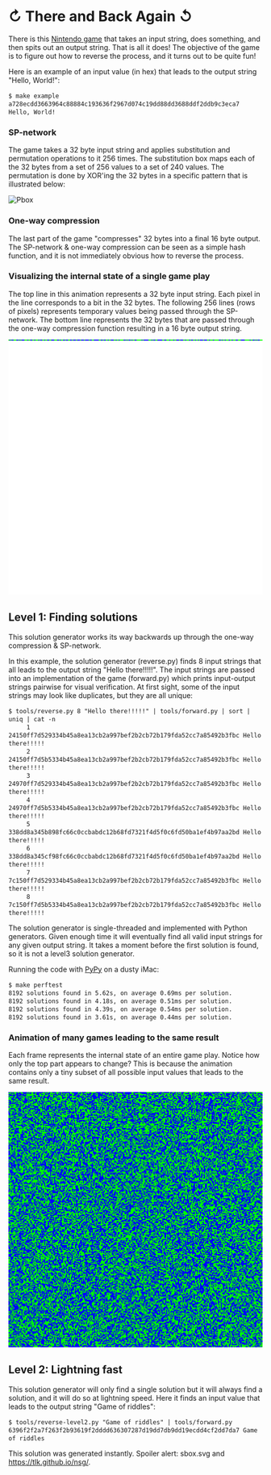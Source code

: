 # ↻ There and Back Again ↺

There is this [Nintendo game](challenge/hello.cpp) that takes an input string, does something, and then spits out an output string. That is all it does! The objective of the game is to figure out how to reverse the process, and it turns out to be quite fun!

Here is an example of an input value (in hex) that leads to the output string "Hello, World!":
```
$ make example
a728ecdd3663964c88884c193636f2967d074c19dd88dd3688ddf2ddb9c3eca7 Hello, World!   
```


### SP-network
The game takes a 32 byte input string and applies substitution and permutation operations to it 256 times. The substitution box maps each of the 32 bytes from a set of 256 values to a set of 240 values.
The permutation is done by XOR'ing the 32 bytes in a specific pattern that is illustrated below:

![Pbox](./assets/pbox.svg)

### One-way compression
The last part of the game "compresses" 32 bytes into a final 16 byte output. The SP-network & one-way compression can be seen as a simple hash function, and it is not immediately obvious how to reverse the process.

### Visualizing the internal state of a single game play
 The top line in this animation represents a 32 byte input string. Each pixel in the line corresponds to a bit in the 32 bytes. The following 256 lines (rows of pixels) represents temporary values being passed through the SP-network. The bottom line represents the 32 bytes that are passed through the one-way compression function resulting in a 16 byte output string.

![Steps](./assets/steps.gif)

## Level 1: Finding solutions
This solution generator works its way backwards up through the one-way compression & SP-network.

In this example, the solution generator (reverse.py) finds 8 input strings that all leads to the output string "Hello there!!!!!". The input strings are passed into an implementation of the game (forward.py) which prints input-output strings pairwise for visual verification. At first sight, some of the input strings may look like duplicates, but they are all unique:

```
$ tools/reverse.py 8 "Hello there!!!!!" | tools/forward.py | sort | uniq | cat -n
     1	24150ff7d529334b45a8ea13cb2a997bef2b2cb72b179fda52cc7a85492b3fbc Hello there!!!!!
     2	24150ff7d5b5334b45a8ea13cb2a997bef2b2cb72b179fda52cc7a85492b3fbc Hello there!!!!!
     3	24970ff7d529334b45a8ea13cb2a997bef2b2cb72b179fda52cc7a85492b3fbc Hello there!!!!!
     4	24970ff7d5b5334b45a8ea13cb2a997bef2b2cb72b179fda52cc7a85492b3fbc Hello there!!!!!
     5	338dd8a345b898fc66c0ccbabdc12b68fd7321f4d5f0c6fd50ba1ef4b97aa2bd Hello there!!!!!
     6	338dd8a345cf98fc66c0ccbabdc12b68fd7321f4d5f0c6fd50ba1ef4b97aa2bd Hello there!!!!!
     7	7c150ff7d529334b45a8ea13cb2a997bef2b2cb72b179fda52cc7a85492b3fbc Hello there!!!!!
     8	7c150ff7d5b5334b45a8ea13cb2a997bef2b2cb72b179fda52cc7a85492b3fbc Hello there!!!!!
```

The solution generator is single-threaded and implemented with Python generators. Given enough time it will eventually find all valid input strings for any given output string. It takes a moment before the first solution is found, so it is not a level3 solution generator.

Running the code with [PyPy](https://www.pypy.org/) on a dusty iMac:

```
$ make perftest
8192 solutions found in 5.62s, on average 0.69ms per solution.
8192 solutions found in 4.18s, on average 0.51ms per solution.
8192 solutions found in 4.39s, on average 0.54ms per solution.
8192 solutions found in 3.61s, on average 0.44ms per solution.
```


### Animation of many games leading to the same result
Each frame represents the internal state of an entire game play. Notice how only the top part appears to change? This is because the animation contains only a tiny subset of all possible input values that leads to the same result.

![Solutions](./assets/solutions.gif)


## Level 2: Lightning fast
This solution generator will only find a single solution but it will always find a solution, and it will do so at lightning speed. Here it finds an input value that leads to the output string "Game of riddles":
```
$ tools/reverse-level2.py "Game of riddles" | tools/forward.py
6396f2f2a7f263f2b93619f2dddd636307287d19dd7db9dd19ecdd4cf2dd7da7 Game of riddles
```

This solution was generated instantly. Spoiler alert: sbox.svg and https://tlk.github.io/nsg/.
